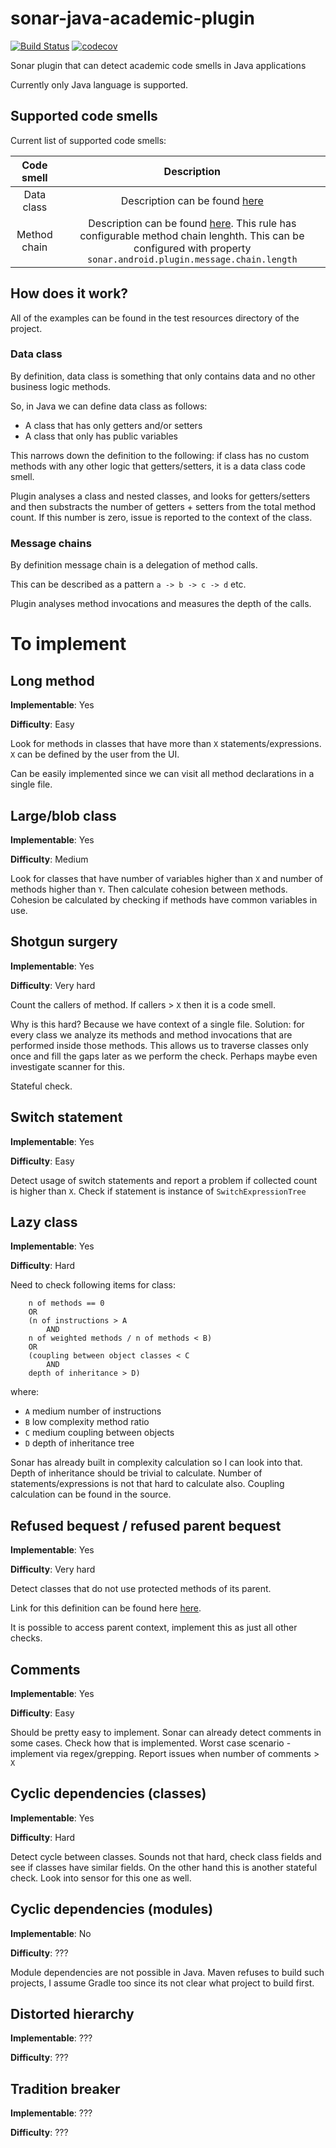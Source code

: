 # sonar-java-academic-plugin

[![Build Status](https://travis-ci.org/Zukkari/sonar-java-academic-plugin.svg?branch=master)](https://travis-ci.org/Zukkari/sonar-java-academic-plugin)
[![codecov](https://codecov.io/gh/Zukkari/sonar-java-academic-plugin/branch/master/graph/badge.svg)](https://codecov.io/gh/Zukkari/sonar-java-academic-plugin)

Sonar plugin that can detect academic code smells in Java applications

Currently only Java language is supported.

## Supported code smells

Current list of supported code smells:

| Code smell | Description | 
| :---: | :---: |
| Data class | Description can be found [here](https://refactoring.guru/smells/data-class) |
| Method chain | Description can be found [here](https://refactoring.guru/smells/message-chains). This rule has configurable method chain lenghth. This can be configured with property `sonar.android.plugin.message.chain.length` |

## How does it work?

All of the examples can be found in the test resources directory of the project.

### Data class

By definition, data class is something that only contains data and no other business logic methods.

So, in Java we can define data class as follows:

- A class that has only getters and/or setters
- A class that only has public variables

This narrows down the definition to the following: if class has no custom methods with any other logic that getters/setters, it is a data class code smell.

Plugin analyses a class and nested classes, and looks for getters/setters and then substracts the number of getters + setters from the total method count. If this number is zero, issue is reported to the context of the class.

### Message chains

By definition message chain is a delegation of method calls.

This can be described as a pattern `a -> b -> c -> d` etc.

Plugin analyses method invocations and measures the depth of the calls. 

# To implement

## Long method

**Implementable**: Yes

**Difficulty**: Easy

Look for methods in classes that have more than `X` statements/expressions.
`X` can be defined by the user from the UI.

Can be easily implemented since we can visit all method declarations in a single file.

## Large/blob class

**Implementable**: Yes

**Difficulty**: Medium

Look for classes that have number of variables higher than `X` and number of methods higher than `Y`.
Then calculate cohesion between methods.
Cohesion be calculated by checking if methods have common variables in use.

## Shotgun surgery

**Implementable**: Yes

**Difficulty**: Very hard

Count the callers of method.
If callers > `X` then it is a code smell.

Why is this hard? Because we have context of a single file.
Solution: for every class we analyze its methods and method invocations that are performed
inside those methods.
This allows us to traverse classes only once and fill the gaps later as we perform the check.
Perhaps maybe even investigate scanner for this.

Stateful check.

## Switch statement

**Implementable**: Yes

**Difficulty**: Easy

Detect usage of switch statements and report a problem if collected count is higher than
`X`. 
Check if statement is instance of `SwitchExpressionTree`

## Lazy class

**Implementable**: Yes

**Difficulty**: Hard

Need to check following items for class:

```
    n of methods == 0
    OR
    (n of instructions > A
        AND
    n of weighted methods / n of methods < B)
    OR
    (coupling between object classes < C
        AND
    depth of inheritance > D)
```

where:
- `A` medium number of instructions
- `B` low complexity method ratio
- `C` medium coupling between objects
- `D` depth of inheritance tree

Sonar has already built in complexity calculation so I can look into that.
Depth of inheritance should be trivial to calculate.
Number of statements/expressions is not that hard to calculate also.
Coupling calculation can be found in the source.

## Refused bequest / refused parent bequest

**Implementable**: Yes

**Difficulty**: Very hard

Detect classes that do not use protected methods of its parent.

Link for this definition can be found here [here](https://www.simpleorientedarchitecture.com/how-to-identify-refused-parent-bequest-using-ndepend/).

It is possible to access parent context, implement this as just all other checks.

## Comments

**Implementable**: Yes

**Difficulty**: Easy

Should be pretty easy to implement.
Sonar can already detect comments in some cases.
Check how that is implemented.
Worst case scenario - implement via regex/grepping.
Report issues when number of comments > `X`

## Cyclic dependencies (classes)

**Implementable**: Yes

**Difficulty**: Hard

Detect cycle between classes.
Sounds not that hard, check class fields and see if classes have similar
fields.
On the other hand this is another stateful check.
Look into sensor for this one as well.

## Cyclic dependencies (modules)

**Implementable**: No

**Difficulty**: ???

Module dependencies are not possible in Java.
Maven refuses to build such projects, I assume Gradle too since its not clear
what project to build first.

## Distorted hierarchy

**Implementable**: ???

**Difficulty**: ???

## Tradition breaker

**Implementable**: ???

**Difficulty**: ???
